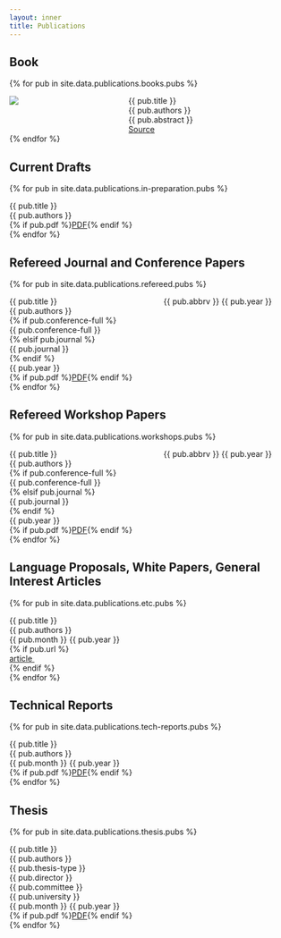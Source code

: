 ```yaml
---
layout: inner
title: Publications
---
```



## Book

{% for pub in site.data.publications.books.pubs %}
<div class="columns is-mobile">
  <div class="column is-one-quarter publication">
    <div class="thumbnail"><img src="{{ pub.thumbnail }}"></div>
  </div>
  <div class="column publication">
    <div class="title">{{ pub.title }}</div>
    <div class="authors">{{ pub.authors }}</div>
    <div class="abstract">{{ pub.abstract  }}</div>
    <div class="source"><a href="{{ pub.source }}"><i class="fab fa-github"></i> Source</a></div>
  </div>
</div>
{% endfor %}

## Current Drafts

{% for pub in site.data.publications.in-preparation.pubs %}
<div class="columns">
  <div class="column publication">
    <div class="title">{{ pub.title }}</div>
    <div class="authors">{{ pub.authors }}</div>
    {% if pub.pdf %}<a class="button lil-pub-button" href="{{ pub.pdf }}">PDF</a>{% endif %}
  </div>
</div>
{% endfor %}

## Refereed Journal and Conference Papers

{% for pub in site.data.publications.refereed.pubs %}
<div class="columns is-mobile">
  <div class="column is-three-quarters publication">
    <div class="title">{{ pub.title }}</div>
    <div class="authors">{{ pub.authors }}</div>
    {% if pub.conference-full %}  
      <div class="venue">{{ pub.conference-full }}</div>
    {% elsif pub.journal %}
      <div class="venue">{{ pub.journal }}</div>
    {% endif %}
    <div class="year">{{ pub.year }}</div>
    {% if pub.pdf %}<a class="button lil-pub-button" href="{{ pub.pdf }}">PDF</a>{% endif %}
  </div>
  <div class="column publication"><div class="abbrv">{{ pub.abbrv }} {{ pub.year }}</div></div>
</div>
{% endfor %}

## Refereed Workshop Papers

{% for pub in site.data.publications.workshops.pubs %}
<div class="columns is-mobile">
  <div class="column is-three-quarters publication">
    <div class="title">{{ pub.title }}</div>
    <div class="authors">{{ pub.authors }}</div>
    {% if pub.conference-full %}  
      <div class="venue">{{ pub.conference-full }}</div>
    {% elsif pub.journal %}
      <div class="venue">{{ pub.journal }}</div>
    {% endif %}
    <div class="year">{{ pub.year }}</div>
    {% if pub.pdf %}<a class="button lil-pub-button" href="{{ pub.pdf }}">PDF</a>{% endif %}
  </div>
  <div class="column publication"><div class="abbrv">{{ pub.abbrv }} {{ pub.year }}</div></div>
</div>
{% endfor %}


## Language Proposals, White Papers, General Interest Articles

{% for pub in site.data.publications.etc.pubs %}
<div class="columns">
  <div class="column publication">
    <div class="title">{{ pub.title }}</div>
    <div class="authors">{{ pub.authors }}</div>
    <div class="year">{{ pub.month }} {{ pub.year }}</div>
    {% if pub.url %}<div class="article"><a href="{{ pub.url }}">article&nbsp;<i class="fas fa-external-link-square-alt"></i></a></div>{% endif %}
  </div>
</div>
{% endfor %}

## Technical Reports

{% for pub in site.data.publications.tech-reports.pubs %}
<div class="columns">
  <div class="column publication">
    <div class="title">{{ pub.title }}</div>
    <div class="authors">{{ pub.authors }}</div>
    <div class="year">{{ pub.month }} {{ pub.year }}</div>
    {% if pub.pdf %}<a class="button lil-pub-button" href="{{ pub.pdf }}">PDF</a>{% endif %}
  </div>
</div>
{% endfor %}


## Thesis

{% for pub in site.data.publications.thesis.pubs %}
<div class="columns">
  <div class="column publication">
    <div class="title">{{ pub.title }}</div>
    <div class="authors">{{ pub.authors }}</div>
    <div class="thesis">{{ pub.thesis-type }}</div>
    <div class="director">{{ pub.director }}</div>
    <div class="committee">{{ pub.committee }}</div>
    <div class="university">{{ pub.university }}</div>
    <div class="year">{{ pub.month }} {{ pub.year }}</div>
    {% if pub.pdf %}<a class="button lil-pub-button" href="{{ pub.pdf }}">PDF</a>{% endif %}
  </div>
</div>
{% endfor %}
